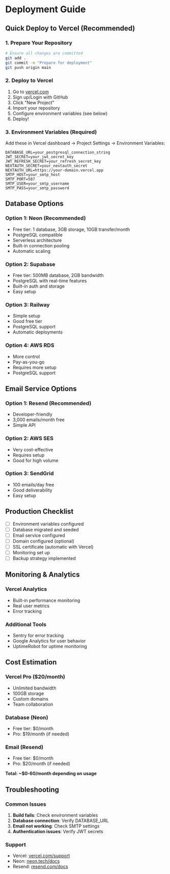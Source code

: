 # Deployment Guide

## Quick Deploy to Vercel (Recommended)

### 1. Prepare Your Repository
```bash
# Ensure all changes are committed
git add .
git commit -m "Prepare for deployment"
git push origin main
```

### 2. Deploy to Vercel
1. Go to [vercel.com](https://vercel.com)
2. Sign up/Login with GitHub
3. Click "New Project"
4. Import your repository
5. Configure environment variables (see below)
6. Deploy!

### 3. Environment Variables (Required)
Add these in Vercel dashboard → Project Settings → Environment Variables:

```
DATABASE_URL=your_postgresql_connection_string
JWT_SECRET=your_jwt_secret_key
JWT_REFRESH_SECRET=your_refresh_secret_key
NEXTAUTH_SECRET=your_nextauth_secret
NEXTAUTH_URL=https://your-domain.vercel.app
SMTP_HOST=your_smtp_host
SMTP_PORT=587
SMTP_USER=your_smtp_username
SMTP_PASS=your_smtp_password
```

## Database Options

### Option 1: Neon (Recommended)
- Free tier: 1 database, 3GB storage, 10GB transfer/month
- PostgreSQL compatible
- Serverless architecture
- Built-in connection pooling
- Automatic scaling

### Option 2: Supabase
- Free tier: 500MB database, 2GB bandwidth
- PostgreSQL with real-time features
- Built-in auth and storage
- Easy setup

### Option 3: Railway
- Simple setup
- Good free tier
- PostgreSQL support
- Automatic deployments

### Option 4: AWS RDS
- More control
- Pay-as-you-go
- Requires more setup
- PostgreSQL support

## Email Service Options

### Option 1: Resend (Recommended)
- Developer-friendly
- 3,000 emails/month free
- Simple API

### Option 2: AWS SES
- Very cost-effective
- Requires setup
- Good for high volume

### Option 3: SendGrid
- 100 emails/day free
- Good deliverability
- Easy setup

## Production Checklist

- [ ] Environment variables configured
- [ ] Database migrated and seeded
- [ ] Email service configured
- [ ] Domain configured (optional)
- [ ] SSL certificate (automatic with Vercel)
- [ ] Monitoring set up
- [ ] Backup strategy implemented

## Monitoring & Analytics

### Vercel Analytics
- Built-in performance monitoring
- Real user metrics
- Error tracking

### Additional Tools
- Sentry for error tracking
- Google Analytics for user behavior
- UptimeRobot for uptime monitoring

## Cost Estimation

### Vercel Pro ($20/month)
- Unlimited bandwidth
- 100GB storage
- Custom domains
- Team collaboration

### Database (Neon)
- Free tier: $0/month
- Pro: $19/month (if needed)

### Email (Resend)
- Free tier: $0/month
- Pro: $20/month (if needed)

**Total: ~$0-60/month depending on usage**

## Troubleshooting

### Common Issues
1. **Build fails**: Check environment variables
2. **Database connection**: Verify DATABASE_URL
3. **Email not working**: Check SMTP settings
4. **Authentication issues**: Verify JWT secrets

### Support
- Vercel: [vercel.com/support](https://vercel.com/support)
- Neon: [neon.tech/docs](https://neon.tech/docs)
- Resend: [resend.com/docs](https://resend.com/docs)
